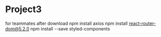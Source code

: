 # Project3

for teammates after download
npm install axios
npm install react-router-dom@5.2.0
npm install --save styled-components

